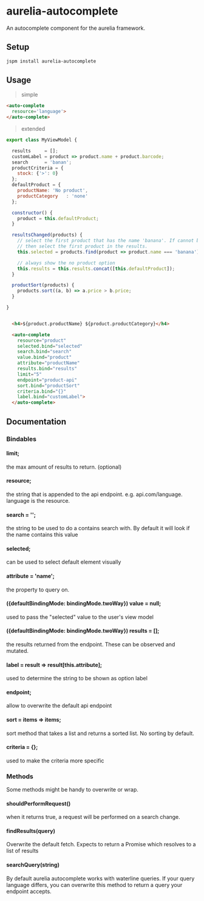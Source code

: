 # aurelia-autocomplete

An autocomplete component for the aurelia framework.

## Setup

```bash
jspm install aurelia-autocomplete
```

## Usage

> simple

```html
<auto-complete
  resource='language'>
</auto-complete>
```

> extended

```js
export class MyViewModel {

  results     = [];
  customLabel = product => product.name + product.barcode;
  search      = 'banan';
  productCriteria = {
    stock: {'>': 0}
  };
  defaultProduct = {
    productName: 'No product',
    productCategory   : 'none'
  };

  constructor() {
    product = this.defaultProduct;
  }

  resultsChanged(products) {
    // select the first product that has the name 'banana'. If cannot be found
    // then select the first product in the results.
    this.selected = products.find(product => product.name === 'banana') || products[0];

    // always show the no product option
    this.results = this.results.concat([this.defaultProduct]);
  }

  productSort(products) {
    products.sort((a, b) => a.price > b.price;
  }

}
```

```html

  <h4>${product.productName} ${product.productCategory}</h4>

  <auto-complete
    resource="product"
    selected.bind="selected"
    search.bind="search"
    value.bind="product"
    attribute="productName"
    results.bind="results"
    limit="5"
    endpoint="product-api"
    sort.bind="productSort"
    criteria.bind="{}"
    label.bind="customLabel">
  </auto-complete>

```

## Documentation

### Bindables

#### limit;
the max amount of results to return. (optional)

#### resource;
the string that is appended to the api endpoint. e.g. api.com/language.
language is the resource.

#### search = '';
the string to be used to do a contains search with. By default it will look
if the name contains this value

#### selected;
can be used to select default element visually

#### attribute = 'name';
the property to query on.

#### ({defaultBindingMode: bindingMode.twoWay}) value = null;
used to pass the "selected" value to the user's view model

#### ({defaultBindingMode: bindingMode.twoWay}) results = [];
the results returned from the endpoint. These can be observed and
mutated.

#### label = result => result[this.attribute];
used to determine the string to be shown as option label

#### endpoint;
allow to overwrite the default api endpoint

#### sort = items => items;
sort method that takes a list and returns a sorted list. No sorting by
default.

#### criteria = {};
used to make the criteria more specific


### Methods

Some methods might be handy to overwrite or wrap.

#### shouldPerformRequest()

when it returns true, a request will be performed on a search change.

#### findResults(query)

Overwrite the default fetch. Expects to return a Promise which resolves to
a list of results

#### searchQuery(string)
By default aurelia autocomplete works with waterline queries. If your query
language differs, you can overwrite this method to return a query your endpoint
accepts.
